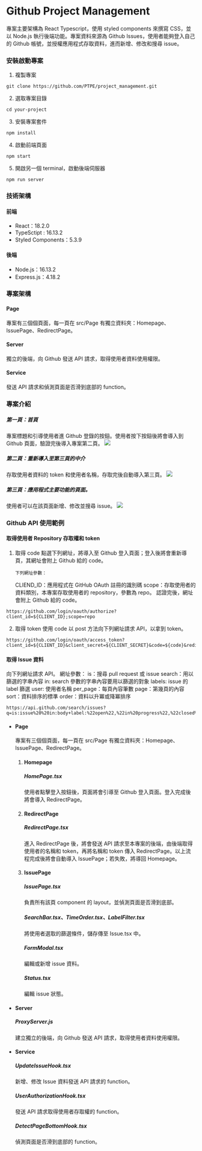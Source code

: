# Github Project Management

專案主要架構為 React Typescript，使用 styled components 來撰寫 CSS，並以 Node.js 執行後端功能。專案資料來源為 Github Issues，使用者能夠登入自己的 Github 帳號，並授權應用程式存取資料，進而新增、修改和搜尋 issue。

### 安裝啟動專案

1. 複製專案

```shell
git clone https://github.com/PTPE/project_management.git
```

2. 選取專案目錄

```shell
cd your-project
```

3. 安裝專案套件

```shell
npm install
```

4. 啟動前端頁面

```shell
npm start
```

5. 開啟另一個 terminal，啟動後端伺服器

```shell
npm run server
```

### 技術架構

#### 前端

- React：18.2.0
- TypeSctipt : 16.13.2
- Styled Components：5.3.9

#### 後端

- Node.js：16.13.2
- Express.js：4.18.2

### 專案架構

#### Page

專案有三個個頁面，每一頁在 src/Page 有獨立資料夾：Homepage、IssuePage、RedirectPage。

#### Server

獨立的後端，向 Github 發送 API 請求，取得使用者資料使用權限。

#### Service

發送 API 請求和偵測頁面是否滑到底部的 function。

### 專案介紹

##### 第一頁：首頁

專案標題和引導使用者進 Github 登錄的按鈕。使用者按下按鈕後將會導入到 Github 頁面，驗證完後導入專案第二頁。
![](https://i.imgur.com/k8S0p8X.png)

##### 第二頁：重新導入至第三頁的中介

存取使用者資料的 token 和使用者名稱，存取完後自動導入第三頁。
![](https://i.imgur.com/zh1RYz4.png)

##### 第三頁：應用程式主要功能的頁面。

使用者可以在該頁面新增、修改並搜尋 issue。
![](https://i.imgur.com/gAwUq5d.png)

### Github API 使用範例

#### 取得使用者 Repository 存取權和 token

1.  取得 code
    點選下列網址，將導入至 Github 登入頁面；登入後將會重新導頁，其網址會附上 Github 給的 code。

        下列網址參數：

    CLIEND_ID：應用程式在 GitHub OAuth 註冊的識別碼
    scope：存取使用者的資料類別，本專案存取使用者的 repository，參數為 repo。
    認證完後，網址會附上 Github 給的 code。

```
https://github.com/login/oauth/authorize?client_id=${CLIENT_ID};scope=repo
```

2. 取得 token
   使用 code 以 post 方法向下列網址請求 API，以拿到 token。

```
https://github.com/login/oauth/access_token?client_id=${CLIENT_ID}&client_secret=${CLIENT_SECRET}&code=${code}&redirect_uri=http://localhost:3000/redirect
```

#### 取得 Issue 資料

向下列網址請求 API。
網址參數：
is：搜尋 pull request 或 issue
search：用以篩選的字串內容
in: search 參數的字串內容要用以篩選的對象
labels: issue 的 label 篩選
user: 使用者名稱
per_page：每頁內容筆數
page：第幾頁的內容
sort：資料排序的標準
order：資料以升冪或降冪排序

```
https://api.github.com/search/issues?q=is:issue%20%20in:body+label:%22open%22,%22in%20progress%22,%22closed%22%20user:PTPE&per_page=10&page=1&order=desc
```

- #### Page

  專案有三個個頁面，每一頁在 src/Page 有獨立資料夾：Homepage、IssuePage、RedirectPage。

  1. #### Homepage
     ##### HomePage.tsx
     使用者點擊登入按鈕後，頁面將會引導至 Github 登入頁面。登入完成後將會導入 RedirectPage。
  2. #### RedirectPage
     ##### RedirectPage.tsx
     進入 RedirectPage 後，將會發送 API 請求至本專案的後端，由後端取得使用者的名稱和 token，再將名稱和 token 傳入 RedirectPage。以上流程完成後將會自動導入 IssuePage；若失敗，將導回 Homepage。
  3. #### IssuePage
     ##### IssuePage.tsx
     負責所有該頁 component 的 layout，並偵測頁面是否滑到底部。
     ##### SearchBar.tsx、TimeOrder.tsx、LabelFilter.tsx
     將使用者選取的篩選條件，儲存傳至 Issue.tsx 中。
     ##### FormModal.tsx
     編輯或新增 issue 資料。
     ##### Status.tsx
     編輯 issue 狀態。

- #### Server
  ##### ProxyServer.js
  建立獨立的後端，向 Github 發送 API 請求，取得使用者資料使用權限。
- #### Service
  ##### UpdateIssueHook.tsx
  新增、修改 Issue 資料發送 API 請求的 function。
  ##### UserAuthorizationHook.tsx
  發送 API 請求取得使用者存取權的 function。
  ##### DetectPageBottomHook.tsx
  偵測頁面是否滑到底部的 function。
